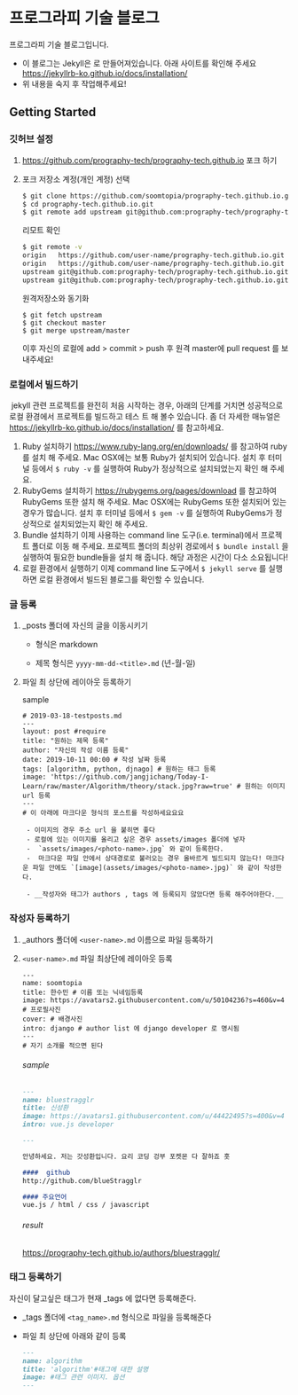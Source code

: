 # 	프로그라피 기술 블로그

프로그라피 기술 블로그입니다. 

- 이 블로그는 Jekyll은 로 만들어져있습니다. 아래 사이트를 확인해 주세요
    https://jekyllrb-ko.github.io/docs/installation/
- 위 내용을 숙지 후 작업해주세요! 

## Getting Started

### 깃허브 설정 


1. https://github.com/prography-tech/prography-tech.github.io 포크 하기

2. 포크 저장소 계정(개인 계정) 선택

   ```bash
   $ git clone https://github.com/soomtopia/prography-tech.github.io.git
   $ cd prography-tech.github.io.git
   $ git remote add upstream git@github.com:prography-tech/prography-tech.github.io.git # 원격 저장소 등록
   ```

   리모트 확인

   ```bash
   $ git remote -v
   origin	https://github.com/user-name/prography-tech.github.io.git (fetch)
   origin	https://github.com/user-name/prography-tech.github.io.git (push)
   upstream	git@github.com:prography-tech/prography-tech.github.io.git (fetch)
   upstream	git@github.com:prography-tech/prography-tech.github.io.git(push)
   ```

   원격저장소와 동기화 
   
   ```
   $ git fetch upstream
   $ git checkout master
   $ git merge upstream/master
   ```

    이후 자신의 로컬에 add > commit > push 후 원격 master에 pull request 를 보내주세요! 
   
   

### 로컬에서 빌드하기

​	jekyll 관련 프로젝트를 완전히 처음 시작하는 경우, 아래의 단계를 거치면 성공적으로 로컬 환경에서 프로젝트를 빌드하고 테스	트 해 볼수 있습니다. 좀 더 자세한 매뉴얼은 https://jekyllrb-ko.github.io/docs/installation/ 를 참고하세요.

1. Ruby 설치하기 
   https://www.ruby-lang.org/en/downloads/ 를 참고하여 ruby를 설치 해 주세요. Mac OSX에는 보통 Ruby가 설치되어 있습니다. 설치 후 터미널 등에서 `$ ruby -v` 를 실행하여 Ruby가 정상적으로 설치되었는지 확인 해 주세요.
2. RubyGems 설치하기
   https://rubygems.org/pages/download 를 참고하여 RubyGems 또한 설치 해 주세요. Mac OSX에는 RubyGems 또한 설치되어 있는 경우가 많습니다. 설치 후 터미널 등에서 `$ gem -v` 를 실행하여 RubyGems가 정상적으로 설치되었는지 확인 해 주세요. 
3. Bundle 설치하기
   이제 사용하는 command line 도구(i.e. terminal)에서 프로젝트 폴더로 이동 해 주세요. 프로젝트 폴더의 최상위 경로에서 `$ bundle install` 을 실행하여 필요한 bundle들을 설치 해 줍니다. 해당 과정은 시간이 다소 소요됩니다!
4. 로컬 환경에서 실행하기
   이제 command line 도구에서 `$ jekyll serve` 를 실행하면 로컬 환경에서 빌드된 블로그를 확인할 수 있습니다. 



### 글 등록

1. _posts 폴더에 자신의 글을 이동시키기 

    - 형식은 markdown 

    - 제목 형식은  `yyyy-mm-dd-<title>.md`  (년-월-일)

2. 파일 최 상단에 레이아웃 등록하기

    sample

    ```
    # 2019-03-18-testposts.md
    ---
    layout: post #require
    title: "원하는 제목 등록"
    author: "자신의 작성 이름 등록"
    date: 2019-10-11 00:00 # 작성 날짜 등록 
    tags: [algorithm, python, djnago] # 원하는 태그 등록 
    image: 'https://github.com/jangjichang/Today-I-Learn/raw/master/Algorithm/theory/stack.jpg?raw=true' # 원하는 이미지 url 등록 
    ---
    # 이 아래에 마크다운 형식의 포스트를 작성하세요요요
    ```
    
    
        - 이미지의 경우 주소 url 을 붙히면 좋다
        - 로컬에 있는 이미지를 올리고 싶은 경우 assets/images 폴더에 넣자
        -  `assets/images/<photo-name>.jpg` 와 같이 등록한다. 
        -  마크다운 파일 안에서 상대경로로 불러오는 경우 올바르게 빌드되지 않는다! 마크다운 파일 안에도 `[image](assets/images/<photo-name>.jpg)` 와 같이 작성한다. 
        
        - __작성자와 태그가 authors , tags 에 등록되지 않았다면 등록 해주어야한다.__
    
    

### 작성자 등록하기

1. _authors 폴더에 `<user-name>.md` 이름으로 파일 등록하기

2. `<user-name>.md` 파일 최상단에 레이아웃 등록

   ```
   ---
   name: soomtopia
   title: 한수민 # 이름 또는 닉네임등록 
   image: https://avatars2.githubusercontent.com/u/50104236?s=460&v=4 # 프로필사진
   cover: # 배경사진
   intro: django # author list 에 django developer 로 명시됨
   ---
   # 자기 소개를 적으면 된다 
   ```

   ###### sample

   ```markdown
   ---
   name: bluestragglr
   title: 신성환
   image: https://avatars1.githubusercontent.com/u/44422495?s=400&v=4
   intro: vue.js developer
   
   ---
   
   안녕하세요. 저는 갓성환입니다. 요리 코딩 겅부 포켓몬 다 잘하죠 훗 
   
   ####  github
   http://github.com/blueStragglr
   
   #### 주요언어 
   vue.js / html / css / javascript
   ```

   ###### result

   <https://prography-tech.github.io/authors/bluestragglr/>



### 태그 등록하기 

자신이 달고싶은 태그가 현재 _tags 에 없다면 등록해준다. 

- _tags 폴더에 `<tag_name>.md` 형식으로 파일을 등록해준다

- 파일 최 상단에 아래와 같이 등록

  ```markdown
  ---
  name: algorithm
  title: 'algorithm'#태그에 대한 설명
  image: #태그 관련 이미지. 옵션
  ---
  ```
